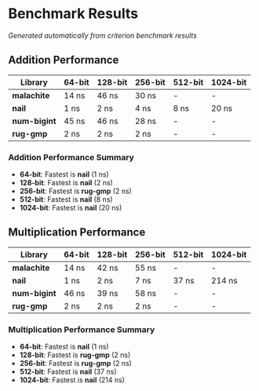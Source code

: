 # Benchmark Results

*Generated automatically from criterion benchmark results*

## Addition Performance

| Library | 64-bit | 128-bit | 256-bit | 512-bit | 1024-bit |
|---------|---------|---------|---------|---------|---------|
| **malachite** | 14 ns | 46 ns | 30 ns | - | - |
| **nail** | 1 ns | 2 ns | 4 ns | 8 ns | 20 ns |
| **num-bigint** | 45 ns | 46 ns | 28 ns | - | - |
| **rug-gmp** | 2 ns | 2 ns | 2 ns | - | - |

### Addition Performance Summary

- **64-bit**: Fastest is **nail** (1 ns)
- **128-bit**: Fastest is **nail** (2 ns)
- **256-bit**: Fastest is **rug-gmp** (2 ns)
- **512-bit**: Fastest is **nail** (8 ns)
- **1024-bit**: Fastest is **nail** (20 ns)

## Multiplication Performance

| Library | 64-bit | 128-bit | 256-bit | 512-bit | 1024-bit |
|---------|---------|---------|---------|---------|---------|
| **malachite** | 14 ns | 42 ns | 55 ns | - | - |
| **nail** | 1 ns | 2 ns | 7 ns | 37 ns | 214 ns |
| **num-bigint** | 46 ns | 39 ns | 58 ns | - | - |
| **rug-gmp** | 2 ns | 2 ns | 2 ns | - | - |

### Multiplication Performance Summary

- **64-bit**: Fastest is **nail** (1 ns)
- **128-bit**: Fastest is **rug-gmp** (2 ns)
- **256-bit**: Fastest is **rug-gmp** (2 ns)
- **512-bit**: Fastest is **nail** (37 ns)
- **1024-bit**: Fastest is **nail** (214 ns)


